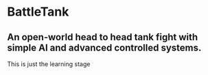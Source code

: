 # BattleTank
## An open-world head to head tank fight with simple AI and advanced controlled systems.
This is just the learning stage
